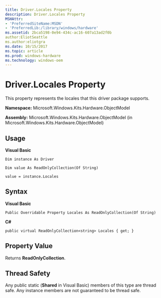 ```yaml
---
title: Driver.Locales Property
description: Driver.Locales Property
MSHAttr:
- 'PreferredSiteName:MSDN'
- 'PreferredLib:/library/windows/hardware'
ms.assetid: 2bca5198-0e94-434c-ac16-607a13ad2f0b
author:EliotSeattle
ms.author:eliotgra
ms.date: 10/15/2017
ms.topic: article
ms.prod: windows-hardware
ms.technology: windows-oem
---
```


# Driver.Locales Property


This property represents the locales that this driver package supports.

**Namespace:** Microsoft.Windows.Kits.Hardware.ObjectModel

**Assembly:** Microsoft.Windows.Kits.Hardware.ObjectModel (in Microsoft.Windows.Kits.Hardware.ObjectModel)

## <span id="Usage"></span><span id="usage"></span><span id="USAGE"></span>Usage


**Visual Basic**

`Dim instance As Driver`

`Dim value As ReadOnlyCollection(Of String)`

`value = instance.Locales`

## <span id="Syntax"></span><span id="syntax"></span><span id="SYNTAX"></span>Syntax


**Visual Basic**

`Public Overridable Property Locales As ReadOnlyCollection(Of String)`

**C#**

`public virtual ReadOnlyCollection<string> Locales { get; }`

## <span id="Property_Value"></span><span id="property_value"></span><span id="PROPERTY_VALUE"></span>Property Value


Returns **ReadOnlyCollection**.

## <span id="Thread_Safety"></span><span id="thread_safety"></span><span id="THREAD_SAFETY"></span>Thread Safety


Any public static (**Shared** in Visual Basic) members of this type are thread safe. Any instance members are not guaranteed to be thread safe.

 

 






